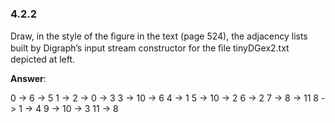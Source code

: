 ### 4.2.2

Draw, in the style of the ﬁgure in the text (page 524), the adjacency lists built by Digraph’s input stream constructor for the ﬁle tinyDGex2.txt depicted at left.


**Answer**:

  0  -> 6 -> 5
  1  ->
  2  -> 0 -> 3
  3  -> 10 -> 6
  4  -> 1
  5  -> 10 -> 2
  6  -> 2
  7  -> 8 -> 11
  8  -> 1 -> 4
  9  ->
 10  -> 3
 11  -> 8
